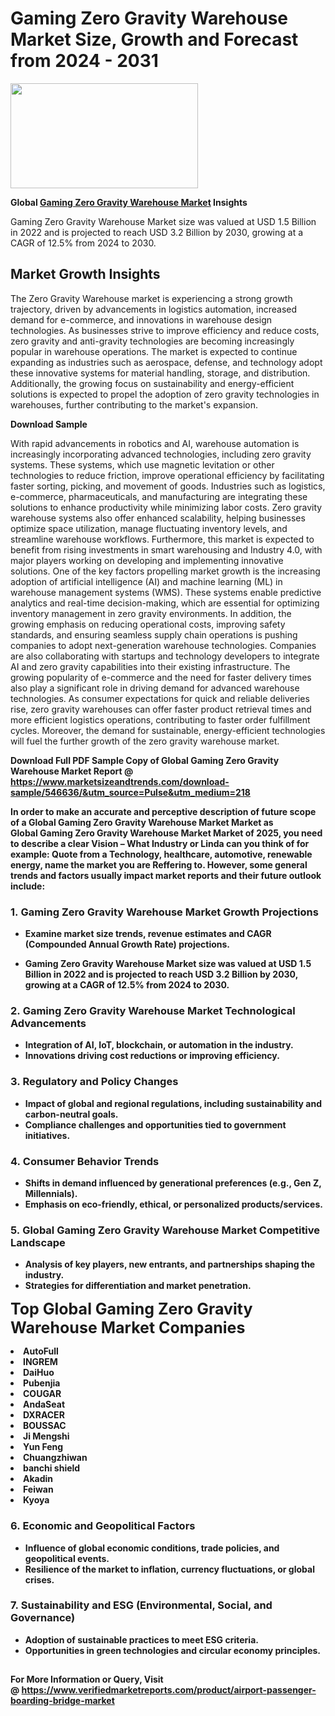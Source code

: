 <H1>Gaming Zero Gravity Warehouse Market Size, Growth and Forecast from 2024 - 2031</H1><img class="aligncenter size-medium wp-image-584254" src="https://thirdeyenews.in/wp-content/uploads/2024/09/Global-Market-Research-300x168.jpeg" alt="" width="300" height="168" /><p><strong>Global&nbsp;<a href="https://www.marketsizeandtrends.com/download-sample/546636/&amp;utm_source=Pulse&amp;utm_medium=218">Gaming Zero Gravity Warehouse Market</a> Insights</strong></p><p>Gaming Zero Gravity Warehouse Market size was valued at USD 1.5 Billion in 2022 and is projected to reach USD 3.2 Billion by 2030, growing at a CAGR of 12.5% from 2024 to 2030.</p><p><h2>Market Growth Insights</h2> <p>The Zero Gravity Warehouse market is experiencing a strong growth trajectory, driven by advancements in logistics automation, increased demand for e-commerce, and innovations in warehouse design technologies. As businesses strive to improve efficiency and reduce costs, zero gravity and anti-gravity technologies are becoming increasingly popular in warehouse operations. The market is expected to continue expanding as industries such as aerospace, defense, and technology adopt these innovative systems for material handling, storage, and distribution. Additionally, the growing focus on sustainability and energy-efficient solutions is expected to propel the adoption of zero gravity technologies in warehouses, further contributing to the market's expansion.</p> <p><strong>Download Sample</strong></p> <p>With rapid advancements in robotics and AI, warehouse automation is increasingly incorporating advanced technologies, including zero gravity systems. These systems, which use magnetic levitation or other technologies to reduce friction, improve operational efficiency by facilitating faster sorting, picking, and movement of goods. Industries such as logistics, e-commerce, pharmaceuticals, and manufacturing are integrating these solutions to enhance productivity while minimizing labor costs. Zero gravity warehouse systems also offer enhanced scalability, helping businesses optimize space utilization, manage fluctuating inventory levels, and streamline warehouse workflows. Furthermore, this market is expected to benefit from rising investments in smart warehousing and Industry 4.0, with major players working on developing and implementing innovative solutions. One of the key factors propelling market growth is the increasing adoption of artificial intelligence (AI) and machine learning (ML) in warehouse management systems (WMS). These systems enable predictive analytics and real-time decision-making, which are essential for optimizing inventory management in zero gravity environments. In addition, the growing emphasis on reducing operational costs, improving safety standards, and ensuring seamless supply chain operations is pushing companies to adopt next-generation warehouse technologies. Companies are also collaborating with startups and technology developers to integrate AI and zero gravity capabilities into their existing infrastructure. The growing popularity of e-commerce and the need for faster delivery times also play a significant role in driving demand for advanced warehouse technologies. As consumer expectations for quick and reliable deliveries rise, zero gravity warehouses can offer faster product retrieval times and more efficient logistics operations, contributing to faster order fulfillment cycles. Moreover, the demand for sustainable, energy-efficient technologies will fuel the further growth of the zero gravity warehouse market. <p><strong></p><p><span class=""><strong>Download Full PDF Sample Copy of Global Gaming Zero Gravity Warehouse Market Report</strong> @ <a href="https://www.marketsizeandtrends.com/download-sample/546636/&amp;utm_source=Pulse&amp;utm_medium=218" target="_blank">https://www.marketsizeandtrends.com/download-sample/546636/&amp;utm_source=Pulse&amp;utm_medium=218</a></span></p><p>In order to make an accurate and perceptive description of future scope of a Global&nbsp;Gaming Zero Gravity Warehouse Market Market as Global&nbsp;Gaming Zero Gravity Warehouse Market Market of 2025, you need to describe a clear Vision &ndash; What Industry or Linda can you think of for example: Quote from a Technology, healthcare, automotive, renewable energy, name the market you are Reffering to. However, some general trends and factors usually impact market reports and their future outlook include:</p><h3>1.&nbsp;<strong>Gaming Zero Gravity Warehouse Market Growth Projections</strong></h3><ul><li>Examine market size trends, revenue estimates and CAGR (Compounded Annual Growth Rate) projections.</li><li><p>Gaming Zero Gravity Warehouse Market size was valued at USD 1.5 Billion in 2022 and is projected to reach USD 3.2 Billion by 2030, growing at a CAGR of 12.5% from 2024 to 2030.</p></li></ul><h3>2.&nbsp;<strong>Gaming Zero Gravity Warehouse Market Technological Advancements</strong></h3><ul><li>Integration of AI, IoT, blockchain, or automation in the industry.</li><li>Innovations driving cost reductions or improving efficiency.</li></ul><h3>3.&nbsp;<strong>Regulatory and Policy Changes</strong></h3><ul><li>Impact of global and regional regulations, including sustainability and carbon-neutral goals.</li><li>Compliance challenges and opportunities tied to government initiatives.</li></ul><h3>4.&nbsp;<strong>Consumer Behavior Trends</strong></h3><ul><li>Shifts in demand influenced by generational preferences (e.g., Gen Z, Millennials).</li><li>Emphasis on eco-friendly, ethical, or personalized products/services.</li></ul><h3>5.&nbsp;<strong>Global Gaming Zero Gravity Warehouse Market Competitive Landscape</strong></h3><ul><li>Analysis of key players, new entrants, and partnerships shaping the industry.</li><li>Strategies for differentiation and market penetration.</li></ul><p data-pm-slice="1 1 []"><span style="color: inherit; font-family: inherit; font-size: 25px;">Top Global Gaming Zero Gravity Warehouse Market Companies</span></p><div class="" data-test-id=""><p><li>AutoFull</li><li> INGREM</li><li> DaiHuo</li><li> Pubenjia</li><li> COUGAR</li><li> AndaSeat</li><li> DXRACER</li><li> BOUSSAC</li><li> Ji Mengshi</li><li> Yun Feng</li><li> Chuangzhiwan</li><li> banchi shield</li><li> Akadin</li><li> Feiwan</li><li> Kyoya</li></p></div><h3>6.&nbsp;<strong>Economic and Geopolitical Factors</strong></h3><ul><li>Influence of global economic conditions, trade policies, and geopolitical events.</li><li>Resilience of the market to inflation, currency fluctuations, or global crises.</li></ul><h3>7.&nbsp;<strong>Sustainability and ESG (Environmental, Social, and Governance)</strong></h3><ul><li>Adoption of sustainable practices to meet ESG criteria.</li><li>Opportunities in green technologies and circular economy principles.</li></ul><h2><strong style="font-size: 14px;">For More Information or Query, Visit @&nbsp;</strong><a style="background-color: #ffffff; font-size: 14px;" href="https://www.marketsizeandtrends.com/report/gaming-zero-gravity-warehouse-market/" target="_blank">https://www.verifiedmarketreports.com/product/airport-passenger-boarding-bridge-market</a></h2>
